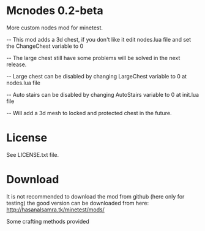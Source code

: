 # Mcnodes 0.2-beta
More custom nodes mod for minetest.

-- This mod adds a 3d chest, if you don't like it edit nodes.lua file and set the ChangeChest variable to 0

-- The large chest still have some problems will be solved in the next release.

-- Large chest can be disabled by changing LargeChest variable to 0 at nodes.lua file

-- Auto stairs can be disabled by changing AutoStairs variable to 0 at init.lua file

-- Will add a 3d mesh to locked and protected chest in the future.

# License
See LICENSE.txt file.


# Download
It is not recommended to download the mod from github (here only for testing) the good version can be downloaded from here: http://hasanalsamra.tk/minetest/mods/

Some crafting methods provided
